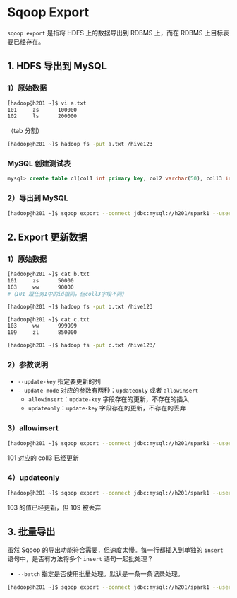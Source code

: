 
# Sqoop Export

`sqoop export` 是指将 HDFS 上的数据导出到 RDBMS 上，而在 RDBMS 上目标表要已经存在。

## 1. HDFS 导出到 MySQL

### 1）原始数据

```bash
[hadoop@h201 ~]$ vi a.txt
101     zs      100000
102     ls      200000
```

（tab 分割）

```bash
[hadoop@h201 ~]$ hadoop fs -put a.txt /hive123
```

### MySQL 创建测试表

```sql
mysql> create table c1(col1 int primary key, col2 varchar(50), coll3 int);
```

### 2）导出到 MySQL

```bash
[hadoop@h201 ~]$ sqoop export --connect jdbc:mysql://h201/spark1 --username spark --password spark123 --export-dir /hive123/a.txt -m 1 --table c1 --fields-terminated-by '\t'
```

## 2. Export 更新数据

### 1）原始数据

```bash
[hadoop@h201 ~]$ cat b.txt 
101     zs      50000
103     ww      90000
#（101 跟任务1中的id相同，但coll3字段不同）
```

```bash
[hadoop@h201 ~]$ hadoop fs -put b.txt /hive123

[hadoop@h201 ~]$ cat c.txt 
103     ww      999999
109     zl      850000

[hadoop@h201 ~]$ hadoop fs -put c.txt /hive123/
```

### 2）参数说明

- `--update-key` 指定要更新的列
- `--update-mode` 对应的参数有两种：`updateonly` 或者 `allowinsert`
  - `allowinsert`：`update-key` 字段存在的更新，不存在的插入
  - `updateonly`：`update-key` 字段存在的更新，不存在的丢弃

### 3）allowinsert

```bash
[hadoop@h201 ~]$ sqoop export --connect jdbc:mysql://h201/spark1 --username spark --password spark123 --export-dir /hive123/b.txt -m 1 --table c1 --input-fields-terminated-by '\t' --update-key col1 --update-mode allowinsert
```

101 对应的 coll3 已经更新

### 4）updateonly

```bash
[hadoop@h201 ~]$ sqoop export --connect jdbc:mysql://h201/spark1 --username spark --password spark123 --export-dir /hive123/c.txt -m 1 --table c1 --input-fields-terminated-by '\t' --update-key col1 --update-mode updateonly
```

103 的值已经更新，但 109 被丢弃

## 3. 批量导出

虽然 Sqoop 的导出功能符合需要，但速度太慢。每一行都插入到单独的 `insert` 语句中，是否有方法将多个 `insert` 语句一起批处理？

- `--batch` 指定是否使用批量处理。默认是一条一条记录处理。

```bash
[hadoop@h201 ~]$ sqoop export --connect jdbc:mysql://h201/spark1 --username spark --password spark123 --export-dir /hive123/a.txt -m 1 --table c1 --fields-terminated-by '\t' --batch
```
